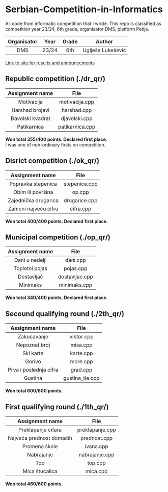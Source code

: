 # Serbian-Competition-in-Informatics
All code from informatic competition that I wrote. This repo is classified as competition year 23/24, 6th grade, organisator DMS, platform Petlja.

| Organisator        |   Year  | Grade | Author |
| :----------------: | :------:| :----:| :----: |
| DMS        |   23/24   | 6th | Uglješa Lukešević |

[Link to site for results and announcements](https://takprog.petlja.org/osnovnaskola)

## Republic competition (./dr_qr/)

| Assignment name    | File |
| :--------: | :-------: |
| Motivacija  | motivacija.cpp    |
| Harshad brojevi | harshad.cpp     |
| Đavolski kvadrat   | djavolski.cpp    |
| Patikarnica    | patikarnica.cpp    |

**Won total 355/400 points. Declared first place.**<br>
I was one of non-ordinary firsts on competition.

## Disrict competition (./ok_qr/)

| Assignment name    | File |
| :--------: | :-------: |
| Popravka stepenica  | stepenice.cpp    |
| Obim ili površina | op.cpp     |
| Zajednička drugarica   | drugarice.cpp    |
| Zameni najveću cifru    | cifra.cpp    |

**Won total 400/400 points. Declared first place.**

## Municipal competition (./op_qr/)

| Assignment name    | File |
| :--------: | :-------: |
| Dani u nedelji  | dani.cpp    |
| Toplotni pojas | pojas.cpp     |
| Dostavljač    | dostavljac.cpp    |
| Minimaks    | minimaks.cpp    |

**Won total 340/400 points. Declared first place.**

## Secound qualifying round (./2th_qr/)

| Assignment name    | File |
| :--------: | :-------: |
| Zakucavanje  | viktor.cpp    |
| Nepoznat broj | misa.cpp     |
| Ski karta    | karte.cpp    |
| Gorivo    | more.cpp    |
| Prva i poslednja cifra    | grad.cpp    
| Gustina   | gustina_tle.cpp    |

**Won total 600/600 points.**

## First qualifying round (./1th_qr/)

| Assignment name    | File |
| :--------: | :-------: |
| Preklapanje cifara  | preklapanje.cpp    |
|  Najveća prednost domaćih | prednost.cpp     |
| Promena škole    | ivana.cpp    |
| Nabrajanje    | nabrajanje.cpp    |
| Top    | top.cpp    
| Mica štucalica   | mica.cpp    |

**Won total 460/600 points.**
